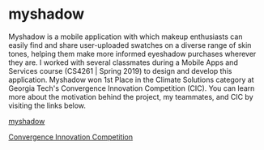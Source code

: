 # myshadow



Myshadow is a mobile application with which makeup enthusiasts can easily find and share user-uploaded swatches on a diverse range of skin tones, helping them make more informed eyeshadow purchases wherever they are.
I worked with several classmates during a Mobile Apps and Services course (CS4261 | Spring 2019) to design and develop this application. Myshadow won 1st Place in the Climate Solutions category at Georgia Tech's Convergence Innovation Competition (CIC).
You can learn more about the motivation behind the project, my teammates, and CIC by visiting the links below.

[myshadow](https://myshadow.myportfolio.com/)

[Convergence Innovation Competition](http://cic.gatech.edu/)

